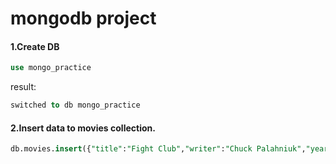 # mongodb project
#### 1.Create DB 
```sql
use mongo_practice
```
result:
```sql
switched to db mongo_practice
```
#### 2.Insert data to movies collection.
```sql
db.movies.insert({"title":"Fight Club","writer":"Chuck Palahniuk","year":"1999","actors": ["Brad Pitt","Edward Norton"]})
```

